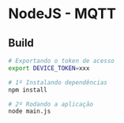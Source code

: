 # NodeJS - MQTT

## Build

```bash
# Exportando o token de acesso
export DEVICE_TOKEN=xxx

# 1º Instalando dependências
npm install

# 2º Rodando a aplicação
node main.js
```
